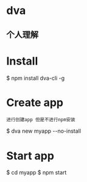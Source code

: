 ﻿# dva
个人理解
-------------
# Install 
$ npm install dva-cli -g
 
# Create app  
    进行创建app 但是不进行npm安装
$ dva new myapp --no-install

# Start app 
$ cd myapp
$ npm start







